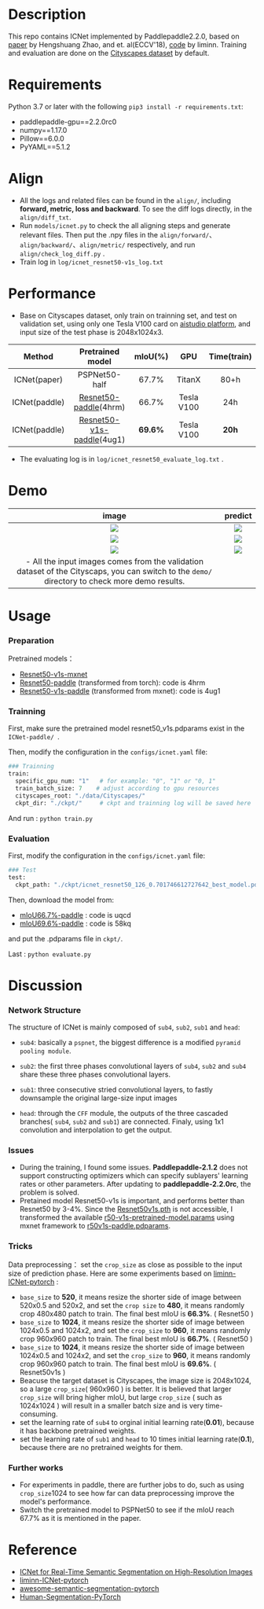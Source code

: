 # Description
This repo contains ICNet implemented by Paddlepaddle2.2.0, based on [paper](https://arxiv.org/abs/1704.08545) by Hengshuang Zhao, and et. al(ECCV'18), [code](https://github.com/liminn/ICNet-pytorch) by liminn.
Training and evaluation are done on the [Cityscapes dataset](https://www.cityscapes-dataset.com/) by default.

# Requirements
Python 3.7 or later with the following `pip3 install -r requirements.txt`:
- paddlepaddle-gpu==2.2.0rc0
- numpy==1.17.0
- Pillow==6.0.0
- PyYAML==5.1.2

# Align
- All the logs and related files can be found in the `align/`, including **forward, metric, loss and backward**. To see the diff logs directly, in the `align/diff_txt`.
- Run `models/icnet.py` to check the all aligning steps and generate relevant files. Then put the .npy files in the `align/forward/`、`align/backward/`、`align/metric/` respectively, and run `align/check_log_diff.py` .
- Train log in `log/icnet_resnet50-v1s_log.txt`

# Performance  
- Base on Cityscapes dataset, only train on trainning set, and test on validation set, using only one Tesla V100 card on [aistudio platform](https://aistudio.baidu.com/aistudio/index), and input size of the test phase is 2048x1024x3.

|    Method     | Pretrained model |  mIoU(%)  |    GPU     | Time(train) |
| :-----------: | :--------------: | :-------: | :--------: | :---------: |
| ICNet(paper)  |  PSPNet50-half   |   67.7%   |   TitanX   |    80+h     |
| ICNet(paddle) |     [Resnet50-paddle](https://pan.baidu.com/s/1kAvCAghQh01VF32o2EMgTQ)(4hrm)     |   66.7%   | Tesla V100 |     24h     |
| ICNet(paddle) |   [Resnet50-v1s-paddle](https://pan.baidu.com/s/1k7Swsu1QzV4OllKp8IAPDw)(4ug1)   | **69.6%** | Tesla V100 |   **20h**   |

- The evaluating log is in `log/icnet_resnet50_evaluate_log.txt` .

# Demo

|image|predict|
|:---:|:---:|
|![](https://github.com/pooruss/ICNet-paddle/raw/master/demo/frankfurt_000001_020287_leftImg8bit_src.png)|![](https://github.com/pooruss/ICNet-paddle/raw/master/demo/frankfurt_000001_020287_leftImg8bit_mIoU_0.72859335.png)|
|![](https://github.com/pooruss/ICNet-paddle/raw/master/demo/lindau_000056_000019_leftImg8bit_src.png)|![](https://github.com/pooruss/ICNet-paddle/raw/master/demo/lindau_000056_000019_leftImg8bit_mIoU_0.58784664.png) |
|![](https://github.com/pooruss/ICNet-paddle/raw/master/demo/munster_000146_000019_leftImg8bit_src.png)|![](https://github.com/pooruss/ICNet-paddle/raw/master/demo/munster_000146_000019_leftImg8bit_mIoU_0.71236753.png) |
|- All the input images comes from the validation dataset of the Cityscaps, you can switch to the `demo/` directory to check more demo results.||

# Usage
### Preparation
Pretrained models：

- [Resnet50-v1s-mxnet](https://apache-mxnet.s3-accelerate.dualstack.amazonaws.com/gluon/models/resnet50_v1s-25a187fa.zip)
- [Resnet50-paddle](https://pan.baidu.com/s/1kAvCAghQh01VF32o2EMgTQ) (transformed from torch): code is 4hrm 
- [Resnet50-v1s-paddle](https://pan.baidu.com/s/1k7Swsu1QzV4OllKp8IAPDw) (transformed from mxnet): code is 4ug1 


### Trainning

First, make sure the pretrained model resnet50_v1s.pdparams exist in the `ICNet-paddle/ `.

Then, modify the configuration in the `configs/icnet.yaml` file:

```Python
### Trainning 
train:
  specific_gpu_num: "1"   # for example: "0", "1" or "0, 1"
  train_batch_size: 7    # adjust according to gpu resources
  cityscapes_root: "./data/Cityscapes/" 
  ckpt_dir: "./ckpt/"     # ckpt and trainning log will be saved here
```
And run : `python train.py`

### Evaluation
First, modify the configuration in the `configs/icnet.yaml` file:
```Python
### Test
test:
  ckpt_path: "./ckpt/icnet_resnet50_126_0.701746612727642_best_model.pdparams"  # set the evaluate model path correctly
```
Then, download the model from:

- [mIoU66.7%-paddle](https://pan.baidu.com/s/1LeS1tktin9Hwu0a3OpkabQ) : code is uqcd
- [mIoU69.6%-paddle](https://pan.baidu.com/s/1eDnEPK5ZYBYLchAOI-6Ovg) : code is 58kq

and put the .pdparams file in  `ckpt/`.

Last : `python evaluate.py`



# Discussion
### Network Structure

The structure of ICNet is mainly composed of `sub4`, `sub2`, `sub1` and `head`: 

- `sub4`: basically a `pspnet`, the biggest difference is a modified `pyramid pooling module`.

- `sub2`: the first three phases convolutional layers of `sub4`, `sub2` and `sub4` share these three phases convolutional layers.

- `sub1`: three consecutive stried convolutional layers, to fastly downsample the original large-size input images

- `head`: through the `CFF` module, the outputs of the three cascaded branches( `sub4`, `sub2` and `sub1`) are connected. Finaly, using 1x1 convolution and interpolation to get the output.

### Issues

- During the training, I found some issues. **Paddlepaddle-2.1.2** does not support constructing optimizers which can specify sublayers' learning rates or other parameters. After updating to **paddlepaddle-2.2.0rc**, the problem is solved. 
- Pretained model Resnet50-v1s is important, and performs better than Resnet50 by 3-4%. Since the <u>Resnet50v1s.pth</u> is not accessible, I transformed the available <u>r50-v1s-pretrained-model.params</u> using mxnet framework to <u>r50v1s-paddle.pdparams</u>. 

### Tricks

Data preprocessing： set the `crop_size` as close as possible to the input size of prediction phase. Here are some experiments based on [liminn-ICNet-pytorch](https://github.com/liminn/ICNet-pytorch) :

- `base_size` to **520**, it means resize the shorter side of image between 520x0.5 and 520x2, and set the `crop size` to **480**, it means randomly crop 480x480 patch to train. The final best mIoU is **66.3%**. ( Resnet50 )
- `base_size` to **1024**, it means resize the shorter side of image between 1024x0.5 and 1024x2, and set the `crop_size` to **960**, it means randomly crop 960x960 patch to train. The final best mIoU is **66.7%**. ( Resnet50 )
- `base_size` to **1024**, it means resize the shorter side of image between 1024x0.5 and 1024x2, and set the `crop_size` to **960**, it means randomly crop 960x960 patch to train. The final best mIoU is **69.6%**. ( Resnet50v1s )
- Beacuse the target dataset is Cityscapes, the image size is 2048x1024, so a large `crop_size`( 960x960 ) is better. It is believed that larger `crop_size` will bring higher mIoU, but large `crop_size` ( such as 1024x1024 ) will result in a smaller batch size and is very time-consuming. 
- set the learning rate of `sub4` to orginal initial learning rate(**0.01**), because it has backbone pretrained weights.
- set the learning rate of `sub1` and `head` to 10 times initial learning rate(**0.1**), because there are no pretrained weights for them.

### Further works

- For experiments in paddle, there are further jobs to do, such as using `crop_size`1024 to see how far can data preprocessing improve the model's performance. 
- Switch the pretrained model to PSPNet50 to see if the mIoU reach 67.7% as it is mentioned in the paper.

# Reference
- [ICNet for Real-Time Semantic Segmentation on High-Resolution Images](https://arxiv.org/abs/1704.08545)
- [liminn-ICNet-pytorch](https://github.com/liminn/ICNet-pytorch)
- [awesome-semantic-segmentation-pytorch](https://github.com/Tramac/awesome-semantic-segmentation-pytorch)
- [Human-Segmentation-PyTorch](https://github.com/thuyngch/Human-Segmentation-PyTorch)
